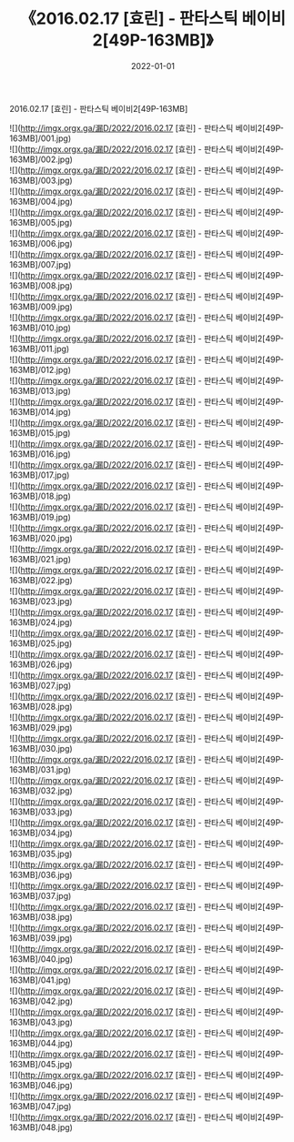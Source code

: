 ﻿---
layout: post
title:  《2016.02.17 [효린] - 판타스틱 베이비2[49P-163MB]》
date:   2022-01-01
img: http://imgx.orgx.ga/漏D/2022/2016.02.17 [효린] - 판타스틱 베이비2[49P-163MB]/000.jpg
categories: [美女, 清纯, 唯美]
---

2016.02.17 [효린] - 판타스틱 베이비2[49P-163MB]

  ![](http://imgx.orgx.ga/漏D/2022/2016.02.17 [효린] - 판타스틱 베이비2[49P-163MB]/001.jpg) <br> ![](http://imgx.orgx.ga/漏D/2022/2016.02.17 [효린] - 판타스틱 베이비2[49P-163MB]/002.jpg) <br> ![](http://imgx.orgx.ga/漏D/2022/2016.02.17 [효린] - 판타스틱 베이비2[49P-163MB]/003.jpg) <br> ![](http://imgx.orgx.ga/漏D/2022/2016.02.17 [효린] - 판타스틱 베이비2[49P-163MB]/004.jpg) <br> ![](http://imgx.orgx.ga/漏D/2022/2016.02.17 [효린] - 판타스틱 베이비2[49P-163MB]/005.jpg) <br> ![](http://imgx.orgx.ga/漏D/2022/2016.02.17 [효린] - 판타스틱 베이비2[49P-163MB]/006.jpg) <br> ![](http://imgx.orgx.ga/漏D/2022/2016.02.17 [효린] - 판타스틱 베이비2[49P-163MB]/007.jpg) <br> ![](http://imgx.orgx.ga/漏D/2022/2016.02.17 [효린] - 판타스틱 베이비2[49P-163MB]/008.jpg) <br> ![](http://imgx.orgx.ga/漏D/2022/2016.02.17 [효린] - 판타스틱 베이비2[49P-163MB]/009.jpg) <br> ![](http://imgx.orgx.ga/漏D/2022/2016.02.17 [효린] - 판타스틱 베이비2[49P-163MB]/010.jpg) <br> ![](http://imgx.orgx.ga/漏D/2022/2016.02.17 [효린] - 판타스틱 베이비2[49P-163MB]/011.jpg) <br> ![](http://imgx.orgx.ga/漏D/2022/2016.02.17 [효린] - 판타스틱 베이비2[49P-163MB]/012.jpg) <br> ![](http://imgx.orgx.ga/漏D/2022/2016.02.17 [효린] - 판타스틱 베이비2[49P-163MB]/013.jpg) <br> ![](http://imgx.orgx.ga/漏D/2022/2016.02.17 [효린] - 판타스틱 베이비2[49P-163MB]/014.jpg) <br> ![](http://imgx.orgx.ga/漏D/2022/2016.02.17 [효린] - 판타스틱 베이비2[49P-163MB]/015.jpg) <br> ![](http://imgx.orgx.ga/漏D/2022/2016.02.17 [효린] - 판타스틱 베이비2[49P-163MB]/016.jpg) <br> ![](http://imgx.orgx.ga/漏D/2022/2016.02.17 [효린] - 판타스틱 베이비2[49P-163MB]/017.jpg) <br> ![](http://imgx.orgx.ga/漏D/2022/2016.02.17 [효린] - 판타스틱 베이비2[49P-163MB]/018.jpg) <br> ![](http://imgx.orgx.ga/漏D/2022/2016.02.17 [효린] - 판타스틱 베이비2[49P-163MB]/019.jpg) <br> ![](http://imgx.orgx.ga/漏D/2022/2016.02.17 [효린] - 판타스틱 베이비2[49P-163MB]/020.jpg) <br> ![](http://imgx.orgx.ga/漏D/2022/2016.02.17 [효린] - 판타스틱 베이비2[49P-163MB]/021.jpg) <br> ![](http://imgx.orgx.ga/漏D/2022/2016.02.17 [효린] - 판타스틱 베이비2[49P-163MB]/022.jpg) <br> ![](http://imgx.orgx.ga/漏D/2022/2016.02.17 [효린] - 판타스틱 베이비2[49P-163MB]/023.jpg) <br> ![](http://imgx.orgx.ga/漏D/2022/2016.02.17 [효린] - 판타스틱 베이비2[49P-163MB]/024.jpg) <br> ![](http://imgx.orgx.ga/漏D/2022/2016.02.17 [효린] - 판타스틱 베이비2[49P-163MB]/025.jpg) <br> ![](http://imgx.orgx.ga/漏D/2022/2016.02.17 [효린] - 판타스틱 베이비2[49P-163MB]/026.jpg) <br> ![](http://imgx.orgx.ga/漏D/2022/2016.02.17 [효린] - 판타스틱 베이비2[49P-163MB]/027.jpg) <br> ![](http://imgx.orgx.ga/漏D/2022/2016.02.17 [효린] - 판타스틱 베이비2[49P-163MB]/028.jpg) <br> ![](http://imgx.orgx.ga/漏D/2022/2016.02.17 [효린] - 판타스틱 베이비2[49P-163MB]/029.jpg) <br> ![](http://imgx.orgx.ga/漏D/2022/2016.02.17 [효린] - 판타스틱 베이비2[49P-163MB]/030.jpg) <br> ![](http://imgx.orgx.ga/漏D/2022/2016.02.17 [효린] - 판타스틱 베이비2[49P-163MB]/031.jpg) <br> ![](http://imgx.orgx.ga/漏D/2022/2016.02.17 [효린] - 판타스틱 베이비2[49P-163MB]/032.jpg) <br> ![](http://imgx.orgx.ga/漏D/2022/2016.02.17 [효린] - 판타스틱 베이비2[49P-163MB]/033.jpg) <br> ![](http://imgx.orgx.ga/漏D/2022/2016.02.17 [효린] - 판타스틱 베이비2[49P-163MB]/034.jpg) <br> ![](http://imgx.orgx.ga/漏D/2022/2016.02.17 [효린] - 판타스틱 베이비2[49P-163MB]/035.jpg) <br> ![](http://imgx.orgx.ga/漏D/2022/2016.02.17 [효린] - 판타스틱 베이비2[49P-163MB]/036.jpg) <br> ![](http://imgx.orgx.ga/漏D/2022/2016.02.17 [효린] - 판타스틱 베이비2[49P-163MB]/037.jpg) <br> ![](http://imgx.orgx.ga/漏D/2022/2016.02.17 [효린] - 판타스틱 베이비2[49P-163MB]/038.jpg) <br> ![](http://imgx.orgx.ga/漏D/2022/2016.02.17 [효린] - 판타스틱 베이비2[49P-163MB]/039.jpg) <br> ![](http://imgx.orgx.ga/漏D/2022/2016.02.17 [효린] - 판타스틱 베이비2[49P-163MB]/040.jpg) <br> ![](http://imgx.orgx.ga/漏D/2022/2016.02.17 [효린] - 판타스틱 베이비2[49P-163MB]/041.jpg) <br> ![](http://imgx.orgx.ga/漏D/2022/2016.02.17 [효린] - 판타스틱 베이비2[49P-163MB]/042.jpg) <br> ![](http://imgx.orgx.ga/漏D/2022/2016.02.17 [효린] - 판타스틱 베이비2[49P-163MB]/043.jpg) <br> ![](http://imgx.orgx.ga/漏D/2022/2016.02.17 [효린] - 판타스틱 베이비2[49P-163MB]/044.jpg) <br> ![](http://imgx.orgx.ga/漏D/2022/2016.02.17 [효린] - 판타스틱 베이비2[49P-163MB]/045.jpg) <br> ![](http://imgx.orgx.ga/漏D/2022/2016.02.17 [효린] - 판타스틱 베이비2[49P-163MB]/046.jpg) <br> ![](http://imgx.orgx.ga/漏D/2022/2016.02.17 [효린] - 판타스틱 베이비2[49P-163MB]/047.jpg) <br> ![](http://imgx.orgx.ga/漏D/2022/2016.02.17 [효린] - 판타스틱 베이비2[49P-163MB]/048.jpg) <br>
